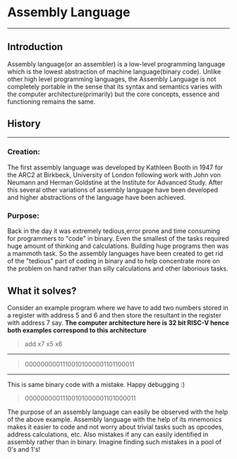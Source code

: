 # Assembly Language
---
## Introduction

Assembly language(or an assembler) is a low-level programming language which is the lowest abstraction of machine language(binary code). Unlike other high level programming languages, the Assembly Language is not completely portable in the sense that its syntax and semantics varies with the computer architecture(primarily) but the core concepts, essence and functioning remains the same.
## History
---
### Creation:
The first assembly language was developed by Kathleen Booth in 1947 for the ARC2 at  Birkbeck, University of London following work with John von Neumann and Herman Goldstine at the Institute for Advanced Study. After this several other variations of assembly language have been developed and higher abstractions of the language have been achieved.

### Purpose:
Back in the day it was extremely tedious,error prone and time consuming for programmers to "code" in binary. Even the smallest of the tasks required huge amount of thinking and calculations. Building huge programs then was a mammoth task. So the assembly languages have been created to get rid of the "tedious" part of coding in binary and to help concentrate more on the problem on hand rather than silly calculations and other laborious tasks.
## What it solves?
Consider an example program where we have to add two numbers stored in a register with address 5 and 6 and then store the resultant in the register with address 7 say. **The computer architecture here is 32 bit RISC-V hence both examples correspond to this architecture**
>    add x7 x5 x6
---
> 00000000011100101000001101100011

---
This is same binary code with a mistake. Happy debugging :)
> 00000000011100101000001101000011

The purpose of an assembly language can easily be observed with the help of the above example. Assembly language with the help of its mnemonics makes it easier to code and not worry about trivial tasks such as opcodes, address calculations, etc. Also mistakes if any can easily identified in assembly rather than in binary. Imagine finding such mistakes in a pool of 0's and 1's!
